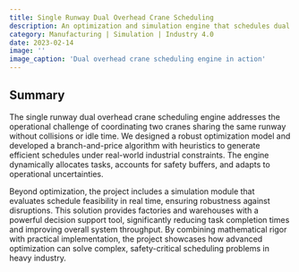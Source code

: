 ```yaml
---
title: Single Runway Dual Overhead Crane Scheduling
description: An optimization and simulation engine that schedules dual overhead cranes sharing a single runway to minimize delays and improve throughput in industrial operations.
category: Manufacturing | Simulation | Industry 4.0
date: 2023-02-14
image: ''
image_caption: 'Dual overhead crane scheduling engine in action'
---
```


## Summary

The single runway dual overhead crane scheduling engine addresses the operational challenge of coordinating two cranes sharing the same runway without collisions or idle time. We designed a robust optimization model and developed a branch-and-price algorithm with heuristics to generate efficient schedules under real-world industrial constraints. The engine dynamically allocates tasks, accounts for safety buffers, and adapts to operational uncertainties.  

Beyond optimization, the project includes a simulation module that evaluates schedule feasibility in real time, ensuring robustness against disruptions. This solution provides factories and warehouses with a powerful decision support tool, significantly reducing task completion times and improving overall system throughput. By combining mathematical rigor with practical implementation, the project showcases how advanced optimization can solve complex, safety-critical scheduling problems in heavy industry.